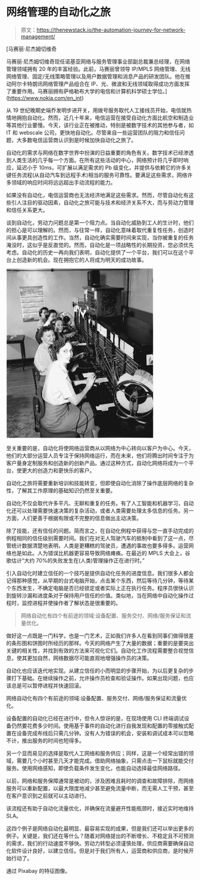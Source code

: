 # 网络管理的自动化之旅

> 原文：<https://thenewstack.io/the-automation-journey-for-network-management/>

[](https://www.nokia.com/en_int)

 [马赛丽·尼杰姆切维奇

马赛丽·尼杰姆切维奇现任诺基亚网络与服务管理事业部副总裁兼总经理，在网络管理领域拥有 20 年的丰富经验。此前，马赛丽曾领导 IP/MPLS 网络管理、无线网络管理、固定/无线策略管理以及用户数据管理和消息产品的研发团队。他在推动阿尔卡特朗讯网络管理产品组合在 IP、光、微波和无线领域取得成功方面发挥了重要作用。马赛丽拥有萨格勒布大学的电信和计算机科学硕士学位。](https://www.nokia.com/en_int) [](https://www.nokia.com/en_int)

从 19 世纪晚期史端乔发明步进开关，用拨号服务取代人工接线员开始，电信就热情地拥抱自动化。然而，近几十年来，电信运营在接受自动化方面比航空和制造业等其他行业要慢。今天，该行业正在被推动，特别是被数字技术的其他参与者，如 IT 和 webscale 公司，更快地自动化。尽管来自一些运营团队的阻力和信任问题，大多数电信运营商认识到是时候加快自动化之旅了。

自动化的需求与网络在数字世界中扮演的日益重要的角色有关。数字技术已经渗透到人类生活的几乎每一个方面。在所有这些活动的中心，网络预计将几乎即时响应，延迟小于 10ms，可扩展以满足需求的 Pb 级变化，并提供与依赖它的许多关键任务流程(从自动汽车到远程手术)相当的服务可靠性。要满足这些需求，网络许多领域的响应时间将远远超出手动流程的能力。

如果没有自动化，电信运营商也无法经济地满足这些需求。然而，尽管自动化有这些引人注目的驱动因素，自动化之旅可能与技术和经济关系不大，而与劳动力管理和信任关系更大。

谈到自动化，劳动力问题总是第一个阻力点。当自动化威胁到工人的生计时，他们的担心是可以理解的。然而，与往常一样，自动化意味着取代重复性任务，创造时间从事更具创造性的工作。当然，自动化确实需要时间来实现，当你被重复的任务淹没时，这似乎是反直觉的。然而，自动化是一项战略性的长期投资，您必须优先考虑。自动化的历史一再向我们表明，自动化提供了一个平台，我们可以在这个平台上创造新的机会。现在拥抱它的人将成为明天的成功故事。

![](img/02241513ea2b6c23635038e3a2f3b6bc.png)

至关重要的是，自动化将使网络运营商从以网络为中心转向以客户为中心。今天，他们的大部分运营人员专注于保持网络运行，而在未来，他们将腾出时间专注于为客户量身定制服务和创造新的创新产品。通过这种方式，自动化网络将成为一个平台，使更大的创造力和更快乐的客户。

自动化之旅将需要重新培训和技能转变，但即使自动化消除了操作底层网络的复杂性，了解其工作原理的基础知识仍然至关重要。

自动化不仅会取代许多平凡、无聊和重复的任务。有了人工智能和机器学习，自动化还可以处理需要快速决策的复杂活动，或者人类需要处理太多信息的任务。另一方面，人们更善于根据有限或不完整的信息做出主动决策。

除了技能，还有信任的问题。简而言之，在自动化例程中获得与您一直手动完成的例程相同的信任级别需要时间。我们在对无人驾驶汽车的抵制中看到了这一点，尽管统计数据清楚地表明，人类是更糟糕的驾驶员，遭遇的事故也要多得多。运营网络也是如此。人为错误比机器更容易导致网络瘫痪。在最近的 MPLS 大会上，谷歌估计“大约 70%的失败发生在(人类)管理操作正在进行时。”

引入自动化时建立信任的一个技巧是提供自动化任务的进度信息。我们很多人都会记得那种感觉，从早期的台式电脑开始，点击某个东西，然后等待几分钟，等待某个东西发生，不确定电脑是否已经锁定或者实际上正在执行任务。程序员很快认识到旋转沙漏和进度条对于保持用户信任的价值。类似地，当在网络中自动化操作过程时，监控进程并使操作者了解状态是很重要的。

> 网络自动化有四个有前途的领域:设备配置、服务交付、网络/服务保证和流量优化。

做好这一点既是一门科学，也是一门艺术，正如我们许多人在看到同事们做得很差的条形图和饼图时所经历的那样。今天的网络产生了大量的数据；重要的是要突出关键的相关性，并找到有效的方法来可视化它们。自动化工作流程需要整合视觉信息，使其更加自然，网络数据尽可能直观地增强操作员的决策。

自动化也应该迭代地实现。从建立信任的小而明显的步骤开始，为以后更复杂的步骤打下基础。在继续操作之前，允许操作员检查和验证操作。如果出现问题，也应该总是可以暂停进程并快速回滚。

网络自动化有四个有前途的领域:设备配置、服务交付、网络/服务保证和流量优化。

设备配置的自动化已经在进行中，但令人惊讶的是，在现场使用 CLI 终端调试设备仍然要花费多少时间。使用基于事件的自动化进行自我发现和配置的零接触式配置在设备完成布线后只需几分钟。没有人为错误的机会，安装和调试成本可以忽略不计，推出服务的时间也短得多。

另一个显而易见的选择是取代人工网络和服务供应；同样，这是一个经常出错的领域，需要几个小时甚至几天才能完成。借助网络抽象，只需点击一下鼠标就能交付服务。使用网络感知，即使负载条件发生变化，也能自动选择最佳网络路径。

以前，网络和服务保障通常是被动的，涉及困难且耗时的调查和故障排除，而网络服务可以重新配置，以最大限度地减少甚至避免流量中断，而无需人工干预，甚至在客户意识到之前就可以主动进行。

该流程还有助于自动化流量优化，并确保在流量避开性能瓶颈时，接近实时地维持 SLA。

这四个例子是网络自动化最明显、最容易实现的成果，但是我们还可以举出更多的例子。关键是，我们还在等什么？随着对网络提出的不断增长、不稳定且不可预测的需求，我们的行动速度不够快。劳动力转型必须谨慎处理，供应商需要确保自动化软件设计良好，以建立信任。但是对于我们所有人，运营商和供应商，是时候开始行动了。

通过 Pixabay 的特征图像。

<svg xmlns:xlink="http://www.w3.org/1999/xlink" viewBox="0 0 68 31" version="1.1"><title>Group</title> <desc>Created with Sketch.</desc></svg>